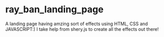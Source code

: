 # ray_ban_landing_page
A landing page having amzing sort of effects using HTML, CSS and JAVASCRIPT:)
I take help from shery.js to create all the effects out there!
